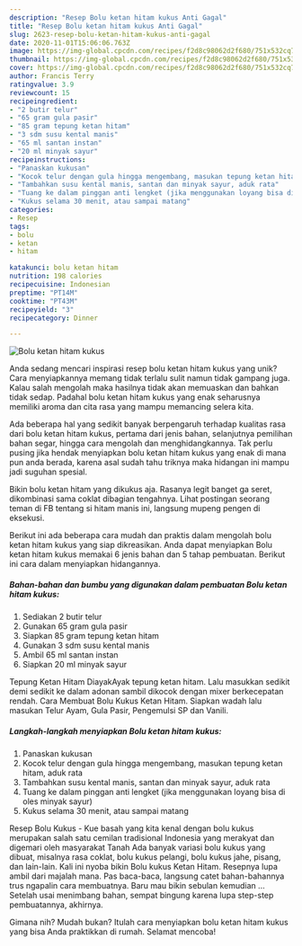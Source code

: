 ```yaml
---
description: "Resep Bolu ketan hitam kukus Anti Gagal"
title: "Resep Bolu ketan hitam kukus Anti Gagal"
slug: 2623-resep-bolu-ketan-hitam-kukus-anti-gagal
date: 2020-11-01T15:06:06.763Z
image: https://img-global.cpcdn.com/recipes/f2d8c98062d2f680/751x532cq70/bolu-ketan-hitam-kukus-foto-resep-utama.jpg
thumbnail: https://img-global.cpcdn.com/recipes/f2d8c98062d2f680/751x532cq70/bolu-ketan-hitam-kukus-foto-resep-utama.jpg
cover: https://img-global.cpcdn.com/recipes/f2d8c98062d2f680/751x532cq70/bolu-ketan-hitam-kukus-foto-resep-utama.jpg
author: Francis Terry
ratingvalue: 3.9
reviewcount: 15
recipeingredient:
- "2 butir telur"
- "65 gram gula pasir"
- "85 gram tepung ketan hitam"
- "3 sdm susu kental manis"
- "65 ml santan instan"
- "20 ml minyak sayur"
recipeinstructions:
- "Panaskan kukusan"
- "Kocok telur dengan gula hingga mengembang, masukan tepung ketan hitam, aduk rata"
- "Tambahkan susu kental manis, santan dan minyak sayur, aduk rata"
- "Tuang ke dalam pinggan anti lengket (jika menggunakan loyang bisa di oles minyak sayur)"
- "Kukus selama 30 menit, atau sampai matang"
categories:
- Resep
tags:
- bolu
- ketan
- hitam

katakunci: bolu ketan hitam 
nutrition: 198 calories
recipecuisine: Indonesian
preptime: "PT14M"
cooktime: "PT43M"
recipeyield: "3"
recipecategory: Dinner

---
```



![Bolu ketan hitam kukus](https://img-global.cpcdn.com/recipes/f2d8c98062d2f680/751x532cq70/bolu-ketan-hitam-kukus-foto-resep-utama.jpg)

Anda sedang mencari inspirasi resep bolu ketan hitam kukus yang unik? Cara menyiapkannya memang tidak terlalu sulit namun tidak gampang juga. Kalau salah mengolah maka hasilnya tidak akan memuaskan dan bahkan tidak sedap. Padahal bolu ketan hitam kukus yang enak seharusnya memiliki aroma dan cita rasa yang mampu memancing selera kita.

Ada beberapa hal yang sedikit banyak berpengaruh terhadap kualitas rasa dari bolu ketan hitam kukus, pertama dari jenis bahan, selanjutnya pemilihan bahan segar, hingga cara mengolah dan menghidangkannya. Tak perlu pusing jika hendak menyiapkan bolu ketan hitam kukus yang enak di mana pun anda berada, karena asal sudah tahu triknya maka hidangan ini mampu jadi suguhan spesial.

Bikin bolu ketan hitam yang dikukus aja. Rasanya legit banget ga seret, dikombinasi sama coklat dibagian tengahnya. Lihat postingan seorang teman di FB tentang si hitam manis ini, langsung mupeng pengen di eksekusi.


Berikut ini ada beberapa cara mudah dan praktis dalam mengolah bolu ketan hitam kukus yang siap dikreasikan. Anda dapat menyiapkan Bolu ketan hitam kukus memakai 6 jenis bahan dan 5 tahap pembuatan. Berikut ini cara dalam menyiapkan hidangannya.

<!--inarticleads1-->

##### Bahan-bahan dan bumbu yang digunakan dalam pembuatan Bolu ketan hitam kukus:

1. Sediakan 2 butir telur
1. Gunakan 65 gram gula pasir
1. Siapkan 85 gram tepung ketan hitam
1. Gunakan 3 sdm susu kental manis
1. Ambil 65 ml santan instan
1. Siapkan 20 ml minyak sayur


Tepung Ketan Hitam DiayakAyak tepung ketan hitam. Lalu masukkan sedikit demi sedikit ke dalam adonan sambil dikocok dengan mixer berkecepatan rendah. Cara Membuat Bolu Kukus Ketan Hitam. Siapkan wadah lalu masukan Telur Ayam, Gula Pasir, Pengemulsi SP dan Vanili. 

<!--inarticleads2-->

##### Langkah-langkah menyiapkan Bolu ketan hitam kukus:

1. Panaskan kukusan
1. Kocok telur dengan gula hingga mengembang, masukan tepung ketan hitam, aduk rata
1. Tambahkan susu kental manis, santan dan minyak sayur, aduk rata
1. Tuang ke dalam pinggan anti lengket (jika menggunakan loyang bisa di oles minyak sayur)
1. Kukus selama 30 menit, atau sampai matang


Resep Bolu Kukus - Kue basah yang kita kenal dengan bolu kukus merupakan salah satu cemilan tradisional Indonesia yang merakyat dan digemari oleh masyarakat Tanah Ada banyak variasi bolu kukus yang dibuat, misalnya rasa coklat, bolu kukus pelangi, bolu kukus jahe, pisang, dan lain-lain. Kali ini nyoba bikin Bolu kukus Ketan Hitam. Resepnya lupa ambil dari majalah mana. Pas baca-baca, langsung catet bahan-bahannya trus ngapalin cara membuatnya. Baru mau bikin sebulan kemudian … Setelah usai menimbang bahan, sempat bingung karena lupa step-step pembuatannya, akhirnya. 

Gimana nih? Mudah bukan? Itulah cara menyiapkan bolu ketan hitam kukus yang bisa Anda praktikkan di rumah. Selamat mencoba!
